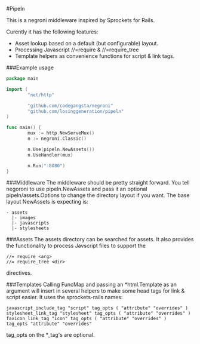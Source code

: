 #Pipeln

This is a negroni middleware inspired by Sprockets for Rails.

Curently it has the following features:
* Asset lookup based on a default (but configurable) layout.
* Processing Javascript //=require & //=require_tree
* Template helpers as convenience functions for script & link tags.

###Example usage
```go
package main

import (
        "net/http"

        "github.com/codegangsta/negroni"
        "github.com/losinggeneration/pipeln"
)

func main() {
        mux := http.NewServeMux()
        n := negroni.Classic()

        n.Use(pipeln.NewAssets())
        n.UseHandler(mux)

        n.Run(":8080")
}
```

###Middleware
The middleware  should be pretty straight forward. You tell negoroni to use pipeln.NewAssets and pass it an optional pipeln/assets.Options to change the directory layout if you want. The base layout NewAssets is expecting is:
```
- assets
  |- images
  |- javascripts
  |- stylesheets
```

###Assets
The assets directory can be searched for assets. It also provides the functionality to process Javscript files to support the
```
//= require <arg>
//= require_tree <dir>
```
directives.

###Templates
Calling FuncMap and passing an *html.Template as an argument will insert in several helpers to make some head tags for link & script easier. It uses the sprockets-rails names:
```
javascript_include_tag "script" tag_opts ( "attribute" "overrides" )
stylesheet_link_tag "stylesheet" tag_opts ( "attribute" "overrides" )
favicon_link_tag "icon" tag_opts ( "attribute" "overrides" )
tag_opts "attribute" "overrides"
```
tag_opts on the *_tag's are optional.


